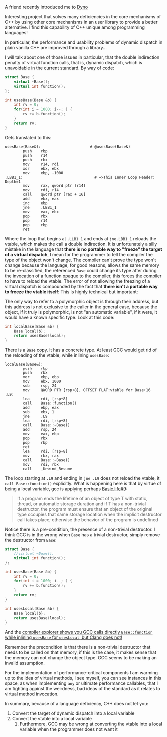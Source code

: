 A friend recently introduced me to [Dyno](https://github.com/ldionne/dyno)

Interesting project that solves many deficiencies in the core mechanisms of C++ by using other core mechanisms in an user library to provide a better alternative.  I find this capability of C++ unique among programming languages!

In particular, the performance and usability problems of dynamic dispatch in plain vanilla C++ are improved through a library...

I will talk about one of those issues in particular, that the double indirection penalty of virtual function calls, that is, dynamic dispatch, which is unavoidable in the current standard.  By way of code:

```c++
struct Base {
    virtual ~Base();
    virtual int function();
};

int usesBase(Base &b) {
    int rv = 0;
    for(int i = 1000; i--; ) {
        rv += b.function();
    }
    return rv;
}
```

Gets translated to this:

```assembly
usesBase(Base&):                      # @usesBase(Base&)
        push    rbp
        push    r14
        push    rbx
        mov     r14, rdi
        xor     ebx, ebx
        mov     ebp, -1000
.LBB1_1:                                # =>This Inner Loop Header: Depth=1
        mov     rax, qword ptr [r14]
        mov     rdi, r14
        call    qword ptr [rax + 16]
        add     ebx, eax
        inc     ebp
        jne     .LBB1_1
        mov     eax, ebx
        pop     rbx
        pop     r14
        pop     rbp
        ret
```

Where the loop that begins at `.LLB1_1` and ends at `jne.LBB1_1` reloads the vtable, which makes the call a double indirection.  It is unfortunately a silly mistake in the language that **there is no portable way to "freeze" the target of a virtual dispatch**, I mean for the programmer to tell the compiler the type of the object won't change.  The compiler can't prove the type won't change because the language, for good reasons, allows the same memory to be re-classified, the referenced `Base` could change its type after during the invocation of a function opaque to the compiler, this forces the compiler to have to reload the vtable.  The error of not allowing the freezing of a virtual dispatch is compounded by the fact that **there isn't a portable way to freeze the vtable itself**:  This is highly technical but important:

The only way to refer to a polymorphic object is through their address, but this address is not exclusive to the caller in the general case, because the object, if it truly is polymorphic, is not "an automatic variable", if it were, it would have a known specific type.  Look at this code:

```c++
int localBase(Base &b) {
    Base local(b);
    return usesBase(local);
}
```

There is a `Base` copy.  It has a concrete type.  At least GCC would get rid of the reloading of the vtable, while inlining `usesBase`:

```assembly
localBase(Base&):
        push    rbp
        push    rbx
        xor     ebp, ebp
        mov     ebx, 1000
        sub     rsp, 24
        mov     QWORD PTR [rsp+8], OFFSET FLAT:vtable for Base+16
.L9:
        lea     rdi, [rsp+8]
        call    Base::function()
        add     ebp, eax
        sub     ebx, 1
        jne     .L9
        lea     rdi, [rsp+8]
        call    Base::~Base()
        add     rsp, 24
        mov     eax, ebp
        pop     rbx
        pop     rbp
        ret
        lea     rdi, [rsp+8]
        mov     rbx, rax
        call    Base::~Base()
        mov     rdi, rbx
        call    _Unwind_Resume
```

The loop starting at `.L9` and ending in `jne .L9` does not reload the vtable, it `call Base::function()` explicitly.  What is happening here is that by virtue of being a local variable, gcc is applying perhaps [Basic.life#9](http://eel.is/c++draft/basic.life#9):

> If a program ends the lifetime of an object of type T with static, thread, or automatic storage duration and if T has a non-trivial destructor, the program must ensure that an object of the original type occupies that same storage location when the implicit destructor call takes place; otherwise the behavior of the program is undefined

Notice there is a pre-condition, the presence of a non-trivial destructor.  I think GCC is in the wrong when `Base` has a trivial destructor, simply remove the destructor from `Base`:

```c++
struct Base {
    //virtual ~Base();
    virtual int function();
};

int usesBase(Base &b) {
    int rv = 0;
    for(int i = 1000; i--; ) {
        rv += b.function();
    }
    return rv;
}

int usesLocal(Base &b) {
    Base local{b};
    return usesBase(local);
}
```

And the [compiler explorer shows you GCC calls directly `Base::function` while inlining `usesBase` for `usesLocal`, but Clang does not!](https://gcc.godbolt.org/#g:!((g:!((g:!((h:codeEditor,i:(fontScale:0.7464959999999999,j:1,lang:c%2B%2B,source:'struct+Base+%7B%0A++++//virtual+~Base()%3B%0A++++virtual+int+function()%3B%0A%7D%3B%0A%0Aint+usesBase(Base+%26b)+%7B%0A++++int+rv+%3D+0%3B%0A++++for(int+i+%3D+1000%3B+i--%3B+)+%7B%0A++++++++rv+%2B%3D+b.function()%3B%0A++++%7D%0A++++return+rv%3B%0A%7D%0A%0Aint+usesLocal(Base+%26b)+%7B%0A++++Base+local%7Bb%7D%3B%0A++++return+usesBase(local)%3B%0A%7D%0A%0A%23include+%3Ctype_traits%3E%0A%0Astatic_assert(%0A++++std::is_trivially_destructible%3CBase%3E::value,%0A++++%22%22%0A)%3B%0A'),l:'5',n:'0',o:'C%2B%2B+source+%231',t:'0')),k:32.29198261045396,l:'4',n:'0',o:'',s:0,t:'0'),(g:!((h:compiler,i:(compiler:g82,filters:(b:'0',binary:'1',commentOnly:'0',demangle:'0',directives:'0',execute:'1',intel:'0',trim:'1'),lang:c%2B%2B,libs:!(),options:'-O2',source:1),l:'5',n:'0',o:'x86-64+gcc+8.2+(Editor+%231,+Compiler+%232)+C%2B%2B',t:'0')),k:34.37468405621272,l:'4',n:'0',o:'',s:0,t:'0'),(g:!((h:compiler,i:(compiler:clang600,filters:(b:'0',binary:'1',commentOnly:'0',demangle:'0',directives:'0',execute:'1',intel:'0',trim:'1'),lang:c%2B%2B,libs:!(),options:'-O2',source:1),l:'5',n:'0',o:'x86-64+clang+6.0.0+(Editor+%231,+Compiler+%231)+C%2B%2B',t:'0')),k:33.33333333333333,l:'4',n:'0',o:'',s:0,t:'0')),l:'2',n:'0',o:'',t:'0')),version:4)

Remember the precondition is that there is a non-trivial destructor that needs to be called on that memory, if this is the case, it makes sense that the memory can not change the object type.  GCC seems to be making an invalid assumption.

For the implementation of performance-critical components I am warming up to the idea of virtual methods, I see myself, you can see instances in this space, as when implementing `any` or ultimate performance callables, that I am fighting against the weirdness, bad ideas of the standard as it relates to virtual method invocation.

In summary, because of a language deficiency, C++ does not let you:
1. Convert the target of dynamic dispatch into a local variable
2. Convert the vtable into a local variable
    1. Furthermore, GCC may be wrong at converting the vtable into a local variable when the programmer does not want it
